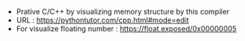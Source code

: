 - Prative C/C++ by visualizing memory structure by this compiler
- URL : https://pythontutor.com/cpp.html#mode=edit
- For visualize floating number : https://float.exposed/0x00000005
